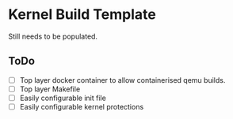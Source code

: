 # Kernel Build Template

Still needs to be populated.

## ToDo

- [ ] Top layer docker container to allow containerised qemu builds.
- [ ] Top layer Makefile
- [ ] Easily configurable init file
- [ ] Easily configurable kernel protections